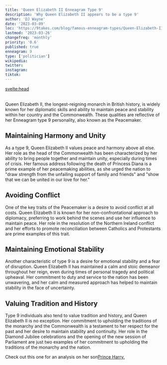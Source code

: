 ```yaml
---
title: 'Queen Elizabeth II Enneagram Type 9'
description: 'Why Queen Elizabeth II appears to be a type 9'
author: 'DJ Wayne'
date: '2023-03-09'
loc: 'https://9takes.com/blog/famous-enneagram-types/Queen-Elizabeth-II'
lastmod: '2023-03-26'
changefreq: 'monthly'
priority: '0.6'
published: true
enneagram: 9
type: ['politician']
wikipedia:
twitter:
instagram:
tiktok:
---
```


<svelte:head>

  <meta property="og:image" content="https://9takes.com/types/9s/Queen-Elizabeth-II.webp" />
  <link rel="canonical" href="https://9takes.com/blog/famous-enneagram-types/Queen-Elizabeth-II">
</svelte:head>
<script>
	import  PopCard  from "../../../lib/components/atoms/PopCard.svelte";
</script>
<div
	style="display: flex;
    justify-content: center;
    margin: 1rem 0;
	"
>
	<PopCard
		image={`/types/9s/${'Queen-Elizabeth-II'}.webp`}
		showIcon={false}
		text="Queen Elizabeth II"
		subtext=""
	/>
</div>

<p class="firstLetter">Queen Elizabeth II, the longest-reigning monarch in British history, is widely known for her diplomatic skills and ability to maintain peace and stability within her country and the Commonwealth. These qualities are reflective of her Enneagram type 9 personality, also known as the Peacemaker.</p>

## Maintaining Harmony and Unity

As a type 9, Queen Elizabeth II values peace and harmony above all else. Her role as the head of the Commonwealth has been characterized by her ability to bring people together and maintain unity, especially during times of crisis. Her famous address following the death of Princess Diana is a prime example of her peacemaking abilities, as she urged the nation to "draw strength from the unfailing support of family and friends" and "show that we can be united in our love for her."

## Avoiding Conflict

One of the key traits of the Peacemaker is a desire to avoid conflict at all costs. Queen Elizabeth II is known for her non-confrontational approach to diplomacy, preferring to work behind the scenes and use her influence to maintain peace. Her role in the resolution of the Northern Ireland conflict and her efforts to promote reconciliation between Catholics and Protestants are prime examples of this trait.

## Maintaining Emotional Stability

Another characteristic of type 9 is a desire for emotional stability and a fear of disruption. Queen Elizabeth II has maintained a calm and stoic demeanor throughout her reign, even during times of personal tragedy and political upheaval. Her commitment to duty and service to the nation has been unwavering, and her calm and measured approach has helped to maintain stability in the face of uncertainty.

## Valuing Tradition and History

Type 9 individuals also tend to value tradition and history, and Queen Elizabeth II is no exception. Her commitment to upholding the traditions of the monarchy and the Commonwealth is a testament to her respect for the past and her desire to maintain stability and continuity. Her role in the Diamond Jubilee celebrations and the opening of the new session of Parliament are just two examples of her commitment to upholding the traditions of the monarchy and the nation.

Check out this one for an analysis on her son<a href="/blog/famous-enneagram-types/Prince-Harry">Prince Harry.</a>
